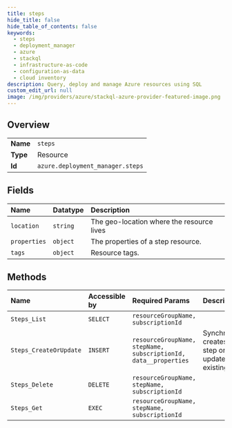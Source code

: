 ```yaml
---
title: steps
hide_title: false
hide_table_of_contents: false
keywords:
  - steps
  - deployment_manager
  - azure    
  - stackql
  - infrastructure-as-code
  - configuration-as-data
  - cloud inventory
description: Query, deploy and manage Azure resources using SQL
custom_edit_url: null
image: /img/providers/azure/stackql-azure-provider-featured-image.png
---
```

  
    

## Overview
<table><tbody>
<tr><td><b>Name</b></td><td><code>steps</code></td></tr>
<tr><td><b>Type</b></td><td>Resource</td></tr>
<tr><td><b>Id</b></td><td><code>azure.deployment_manager.steps</code></td></tr>
</tbody></table>

## Fields
| Name | Datatype | Description |
|:-----|:---------|:------------|
| `location` | `string` | The geo-location where the resource lives |
| `properties` | `object` | The properties of a step resource. |
| `tags` | `object` | Resource tags. |
## Methods
| Name | Accessible by | Required Params | Description |
|:-----|:--------------|:----------------|:------------|
| `Steps_List` | `SELECT` | `resourceGroupName, subscriptionId` |  |
| `Steps_CreateOrUpdate` | `INSERT` | `resourceGroupName, stepName, subscriptionId, data__properties` | Synchronously creates a new step or updates an existing step. |
| `Steps_Delete` | `DELETE` | `resourceGroupName, stepName, subscriptionId` |  |
| `Steps_Get` | `EXEC` | `resourceGroupName, stepName, subscriptionId` |  |
